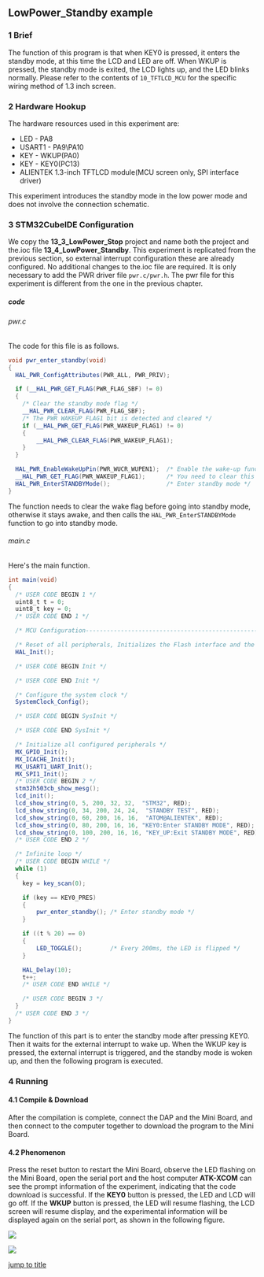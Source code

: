 ## LowPower_Standby example<a name="brief"></a>


### 1 Brief
The function of this program is that when KEY0 is pressed, it enters the standby mode, at this time the LCD and LED are off. When WKUP is pressed, the standby mode is exited, the LCD lights up, and the LED blinks normally. Please refer to the contents of ``10_TFTLCD_MCU`` for the specific wiring method of 1.3 inch screen.
### 2 Hardware Hookup
The hardware resources used in this experiment are:
+ LED - PA8
+ USART1 - PA9\PA10
+ KEY - WKUP(PA0)
+ KEY - KEY0(PC13) 
+ ALIENTEK 1.3-inch TFTLCD module(MCU screen only, SPI interface driver)

This experiment introduces the standby mode in the low power mode and does not involve the connection schematic.

### 3 STM32CubeIDE Configuration


We copy the **13_3_LowPower_Stop** project and name both the project and the.ioc file **13_4_LowPower_Standby**. 
This experiment is replicated from the previous section, so external interrupt configuration these are already configured. No additional changes to the.ioc file are required. It is only necessary to add the PWR driver file ``pwr.c/pwr.h``. The pwr file for this experiment is different from the one in the previous chapter.

##### code
###### pwr.c
The code for this file is as follows.
```c#
void pwr_enter_standby(void)
{
  HAL_PWR_ConfigAttributes(PWR_ALL, PWR_PRIV);

  if (__HAL_PWR_GET_FLAG(PWR_FLAG_SBF) != 0)
  {
    /* Clear the standby mode flag */
    __HAL_PWR_CLEAR_FLAG(PWR_FLAG_SBF);
    /* The PWR WAKEUP FLAG1 bit is detected and cleared */
    if (__HAL_PWR_GET_FLAG(PWR_WAKEUP_FLAG1) != 0)
    {
        __HAL_PWR_CLEAR_FLAG(PWR_WAKEUP_FLAG1);
    }
  }

  HAL_PWR_EnableWakeUpPin(PWR_WUCR_WUPEN1);  /* Enable the wake-up function of the KEY UP pin */
  __HAL_PWR_GET_FLAG(PWR_WAKEUP_FLAG1);      /* You need to clear this flag or you will remain awake */
  HAL_PWR_EnterSTANDBYMode();                /* Enter standby mode */
}
```
The function needs to clear the wake flag before going into standby mode, otherwise it stays awake, and then calls the ``HAL_PWR_EnterSTANDBYMode`` function to go into standby mode.

###### main.c
Here's the main function.
```c#
int main(void)
{
  /* USER CODE BEGIN 1 */
  uint8_t t = 0;
  uint8_t key = 0;
  /* USER CODE END 1 */

  /* MCU Configuration--------------------------------------------------------*/

  /* Reset of all peripherals, Initializes the Flash interface and the Systick. */
  HAL_Init();

  /* USER CODE BEGIN Init */

  /* USER CODE END Init */

  /* Configure the system clock */
  SystemClock_Config();

  /* USER CODE BEGIN SysInit */

  /* USER CODE END SysInit */

  /* Initialize all configured peripherals */
  MX_GPIO_Init();
  MX_ICACHE_Init();
  MX_USART1_UART_Init();
  MX_SPI1_Init();
  /* USER CODE BEGIN 2 */
  stm32h503cb_show_mesg();
  lcd_init();
  lcd_show_string(0, 5, 200, 32, 32,  "STM32", RED);
  lcd_show_string(0, 34, 200, 24, 24,  "STANDBY TEST", RED);
  lcd_show_string(0, 60, 200, 16, 16,  "ATOM@ALIENTEK", RED);
  lcd_show_string(0, 80, 200, 16, 16, "KEY0:Enter STANDBY MODE", RED);
  lcd_show_string(0, 100, 200, 16, 16, "KEY_UP:Exit STANDBY MODE", RED);
  /* USER CODE END 2 */

  /* Infinite loop */
  /* USER CODE BEGIN WHILE */
  while (1)
  {
    key = key_scan(0);

    if (key == KEY0_PRES)
    {
        pwr_enter_standby(); /* Enter standby mode */
    }

    if ((t % 20) == 0)
    {
        LED_TOGGLE();        /* Every 200ms, the LED is flipped */
    }

    HAL_Delay(10);
    t++;
    /* USER CODE END WHILE */

    /* USER CODE BEGIN 3 */
  }
  /* USER CODE END 3 */
}
```
The function of this part is to enter the standby mode after pressing KEY0. Then it waits for the external interrupt to wake up. When the WKUP key is pressed, the external interrupt is triggered, and the standby mode is woken up, and then the following program is executed.


### 4 Running
#### 4.1 Compile & Download
After the compilation is complete, connect the DAP and the Mini Board, and then connect to the computer together to download the program to the Mini Board.
#### 4.2 Phenomenon
Press the reset button to restart the Mini Board, observe the LED flashing on the Mini Board, open the serial port and the host computer **ATK-XCOM** can see the prompt information of the experiment, indicating that the code download is successful. If the **KEY0** button is pressed, the LED and LCD will go off. If the **WKUP** button is pressed, the LED will resume flashing, the LCD screen will resume display, and the experimental information will be displayed again on the serial port, as shown in the following figure.

![](../../1_docs/3_figures/13_4_LowPower_Standby/standby1.png)

![](../../1_docs/3_figures/13_4_LowPower_Standby/standby2.png)

[jump to title](#brief)